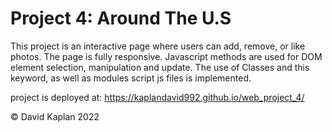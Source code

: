 # Project 4: Around The U.S

This project is an interactive page where users can add, remove, or like photos.
The page is fully responsive.
Javascript methods are used for DOM element selection, manipulation and update.
The use of Classes and this keyword, as well as modules script js files is implemented.

project is deployed at: https://kaplandavid992.github.io/web_project_4/  

© David Kaplan 2022